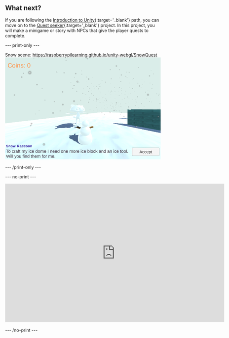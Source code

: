 ## What next?

If you are following the [Introduction to Unity](https://projects.raspberrypi.org/en/raspberrypi/unity-intro){:target='_blank'} path, you can move on to the [Quest seeker](https://projects.raspberrypi.org/en/projects/quest-seeker){:target='_blank'} project. In this project, you will make a minigame or story with NPCs that give the player quests to complete.

--- print-only ---

Snow scene: https://raspberrypilearning.github.io/unity-webgl/SnowQuest
![The Game view from the Snow scene project showing a snow raccoon offering a gather quest to the Snowman player. The player can click the button to accept the quest to gather items for snow raccoon's ice dome.](images/snow-quest.png)

--- /print-only ---

--- no-print ---
<iframe allowtransparency="true" width="710" height="450" src="https://raspberrypilearning.github.io/unity-webgl/SnowQuest/" frameborder="0"></iframe>

--- /no-print ---


